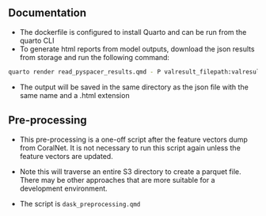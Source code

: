 ## Documentation

- The dockerfile is configured to install Quarto and can be run from the quarto CLI
- To generate html reports from model outputs, download the json results from storage and run the following command:

```bash
quarto render read_pyspacer_results.qmd - P valresult_filepath:valresult_ba_2024-04-16_16-09-03.json      
```
- The output will be saved in the same directory as the json file with the same name and a .html extension


## Pre-processing

- This pre-processing is a one-off script after the feature vectors dump from CoralNet. It is not necessary to run this script again unless the feature vectors are updated.

- Note this will traverse an entire S3 directory to create a parquet file. There may be other approaches that are more suitable for a development environment.

- The script is `dask_preprocessing.qmd`

